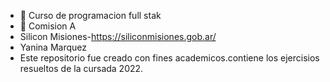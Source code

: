 - 👋 Curso de programacion full stak
- 👀 Comision A
- Silicon Misiones-https://siliconmisiones.gob.ar/
- Yanina Marquez
- Este repositorio fue creado con fines academicos.contiene los ejercisios resueltos de la cursada 2022.

<!---
YANINAMARQUEZ/YANINAMARQUEZ is a ✨ special ✨ repository because its `README.md` (this file) appears on your GitHub profile.
You can click the Preview link to take a look at your changes.
--->
